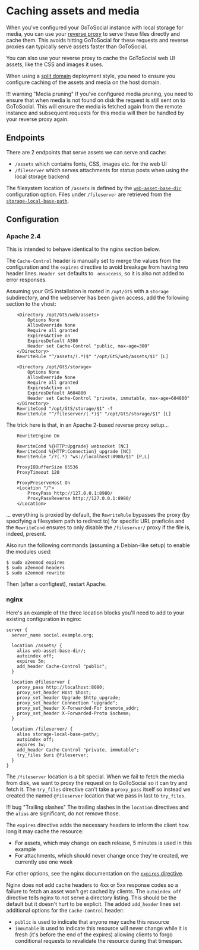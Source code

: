 # Caching assets and media

When you've configured your GoToSocial instance with local storage for media, you can use your [reverse proxy](../../getting_started/reverse_proxy/index.md) to serve these files directly and cache them. This avoids hitting GoToSocial for these requests and reverse proxies can typically serve assets faster than GoToSocial.

You can also use your reverse proxy to cache the GoToSocial web UI assets, like the CSS and images it uses.

When using a [split domain](../host-account-domain.md) deployment style, you need to ensure you configure caching of the assets and media on the host domain.

!!! warning "Media pruning"
    If you've configured media pruning, you need to ensure that when media is not found on disk the request is still sent on to GoToSocial. This will ensure the media is fetched again from the remote instance and subsequent requests for this media will then be handled by your reverse proxy again.

## Endpoints

There are 2 endpoints that serve assets we can serve and cache:

* `/assets` which contains fonts, CSS, images etc. for the web UI
* `/fileserver` which serves attachments for status posts when using the local storage backend

The filesystem location of `/assets` is defined by the [`web-asset-base-dir`](../../configuration/web.md) configuration option. Files under `/fileserver` are retrieved from the [`storage-local-base-path`](../../configuration/storage.md).

## Configuration

### Apache 2.4

This is intended to behave identical to the nginx section below.

The `Cache-Control` header is manually set to merge the values
from the configuration and the `expires` directive to avoid
breakage from having two header lines. `Header set` defaults
to ` onsuccess`, so it is also not added to error responses.

Assuming your GtS installation is rooted in `/opt/GtS` with a
`storage` subdirectory, and the webserver has been given access,
add the following section to the vhost:

```
	<Directory /opt/GtS/web/assets>
		Options None
		AllowOverride None
		Require all granted
		ExpiresActive on
		ExpiresDefault A300
		Header set Cache-Control "public, max-age=300"
	</Directory>
	RewriteRule "^/assets/(.*)$" "/opt/GtS/web/assets/$1" [L]

	<Directory /opt/GtS/storage>
		Options None
		AllowOverride None
		Require all granted
		ExpiresActive on
		ExpiresDefault A604800
		Header set Cache-Control "private, immutable, max-age=604800"
	</Directory>
	RewriteCond "/opt/GtS/storage/$1" -f
	RewriteRule "^/fileserver/(.*)$" "/opt/GtS/storage/$1" [L]
```

The trick here is that, in an Apache 2-based reverse proxy setup…

```
	RewriteEngine On

	RewriteCond %{HTTP:Upgrade} websocket [NC]
	RewriteCond %{HTTP:Connection} upgrade [NC]
	RewriteRule ^/?(.*) "ws://localhost:8980/$1" [P,L]

	ProxyIOBufferSize 65536
	ProxyTimeout 120

	ProxyPreserveHost On
	<Location "/">
		ProxyPass http://127.0.0.1:8980/
		ProxyPassReverse http://127.0.0.1:8980/
	</Location>
```

… everything is proxied by default, the `RewriteRule` bypasses
the proxy (by specifying a filesystem path to redirect to) for
specific URL præficēs and the `RewriteCond` ensures to only
disable the `/fileserver/` proxy if the file is, indeed, present.

Also run the following commands (assuming a Debian-like setup)
to enable the modules used:

```
$ sudo a2enmod expires
$ sudo a2enmod headers
$ sudo a2enmod rewrite
```

Then (after a configtest), restart Apache.

### nginx

Here's an example of the three location blocks you'll need to add to your existing configuration in nginx:

```nginx
server {
  server_name social.example.org;

  location /assets/ {
    alias web-asset-base-dir/;
    autoindex off;
    expires 5m;
    add_header Cache-Control "public";
  }

  location @fileserver {
    proxy_pass http://localhost:8080;
    proxy_set_header Host $host;
    proxy_set_header Upgrade $http_upgrade;
    proxy_set_header Connection "upgrade";
    proxy_set_header X-Forwarded-For $remote_addr;
    proxy_set_header X-Forwarded-Proto $scheme;
  }

  location /fileserver/ {
    alias storage-local-base-path/;
    autoindex off;
    expires 1w;
    add_header Cache-Control "private, immutable";
    try_files $uri @fileserver;
  }
}
```

The `/fileserver` location is a bit special. When we fail to fetch the media from disk, we want to proxy the request on to GoToSocial so it can try and fetch it. The `try_files` directive can't take a `proxy_pass` itself so instead we created the named `@fileserver` location that we pass in last to `try_files`.

!!! bug "Trailing slashes"
    The trailing slashes in the `location` directives and the `alias` are significant, do not remove those.

The `expires` directive adds the necessary headers to inform the client how long it may cache the resource:

* For assets, which may change on each release, 5 minutes is used in this example
* For attachments, which should never change once they're created, we currently use one week

For other options, see the nginx documentation on the [`expires` directive](https://nginx.org/en/docs/http/ngx_http_headers_module.html#expires).

Nginx does not add cache headers to 4xx or 5xx response codes so a failure to fetch an asset won't get cached by clients. The `autoindex off` directive tells nginx to not serve a directory listing. This should be the default but it doesn't hurt to be explicit. The added `add_header` lines set additional options for the `Cache-Control` header:

* `public` is used to indicate that anyone may cache this resource
* `immutable` is used to indicate this resource will never change while it is fresh (it's before the end of the expires) allowing clients to forgo conditional requests to revalidate the resource during that timespan.
